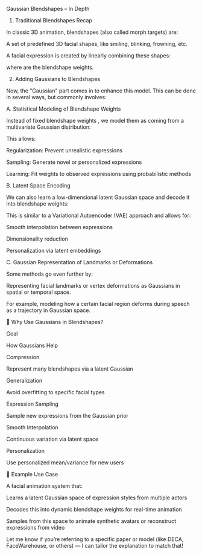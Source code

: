 Gaussian Blendshapes – In Depth

1. Traditional Blendshapes Recap

In classic 3D animation, blendshapes (also called morph targets) are:

A set of predefined 3D facial shapes, like smiling, blinking, frowning, etc.

A facial expression is created by linearly combining these shapes:



where  are the blendshape weights.

2. Adding Gaussians to Blendshapes

Now, the "Gaussian" part comes in to enhance this model. This can be done in several ways, but commonly involves:

A. Statistical Modeling of Blendshape Weights

Instead of fixed blendshape weights , we model them as coming from a multivariate Gaussian distribution:



This allows:

Regularization: Prevent unrealistic expressions

Sampling: Generate novel or personalized expressions

Learning: Fit weights to observed expressions using probabilistic methods

B. Latent Space Encoding

We can also learn a low-dimensional latent Gaussian space  and decode it into blendshape weights:



This is similar to a Variational Autoencoder (VAE) approach and allows for:

Smooth interpolation between expressions

Dimensionality reduction

Personalization via latent embeddings

C. Gaussian Representation of Landmarks or Deformations

Some methods go even further by:

Representing facial landmarks or vertex deformations as Gaussians in spatial or temporal space.

For example, modeling how a certain facial region deforms during speech as a trajectory in Gaussian space.

🎯 Why Use Gaussians in Blendshapes?

Goal

How Gaussians Help

Compression

Represent many blendshapes via a latent Gaussian

Generalization

Avoid overfitting to specific facial types

Expression Sampling

Sample new expressions from the Gaussian prior

Smooth Interpolation

Continuous variation via latent space

Personalization

Use personalized mean/variance for new users

🧠 Example Use Case

A facial animation system that:

Learns a latent Gaussian space of expression styles from multiple actors

Decodes this into dynamic blendshape weights for real-time animation

Samples from this space to animate synthetic avatars or reconstruct expressions from video

Let me know if you’re referring to a specific paper or model (like DECA, FaceWarehouse, or others) — I can tailor the explanation to match that!
